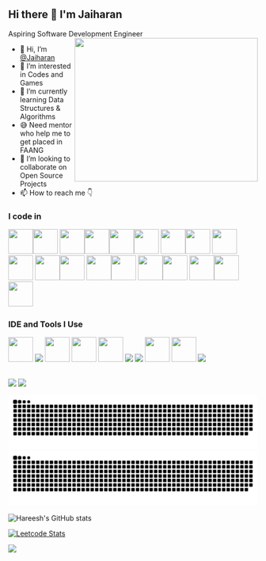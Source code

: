 ## Hi there 👋 I'm Jaiharan

Aspiring Software Development Engineer
<img align="right" width="370" height="290" src="https://github.com/Jaiharan/Jaiharan/assets/136414923/1ae0d703-b059-4a2e-91b3-35e98a81b18b">
- 👋 Hi, I’m [@Jaiharan](https://jaiharan.github.io/)
- 👀 I’m interested in Codes and Games
- 🌱 I’m currently learning Data Structures & Algorithms
- 😅 Need mentor who help me to get placed in FAANG
- 💞️ I’m looking to collaborate on Open Source Projects
- 📫 How to reach me 👇


### I code in
<img height="50" width="50" src="https://img.icons8.com/?size=100&id=40669&format=png&color=000000" /><img height="50" width="50" src="https://img.icons8.com/?size=100&id=13679&format=png&color=000000" />
<img height="50" width="50" src="https://img.icons8.com/?size=100&id=v8RpPQUwv0N8&format=png&color=000000" /><img height="50" width="50" src="https://img.icons8.com/?size=100&id=21278&format=png&color=000000" /><img height="50" width="50" src="https://img.icons8.com/?size=100&id=108784&format=png&color=000000" /><img height="50" width="50" src="https://img.icons8.com/?size=100&id=uJM6fQYqDaZK&format=png&color=000000" />
<img height="50" width="50" src="https://img.icons8.com/?size=100&id=13441&format=png&color=000000" /><img height="50" width="50" src="https://img.icons8.com/?size=100&id=9nLaR5KFGjN0&format=png&color=000000" />
<img height="50" width="50" src="https://img.icons8.com/?size=100&id=bosfpvRzNOG8&format=png&color=000000" /><img height="50" width="50" src="https://img.icons8.com/?size=100&id=123603&format=png&color=000000" />
<img height="50" width="50" src="https://img.icons8.com/?size=100&id=54087&format=png&color=000000" /><img height="50" width="50" src="https://img.icons8.com/?size=100&id=PZQVBAxaueDJ&format=png&color=000000" />
<img height="50" width="50" src="https://img.icons8.com/?size=100&id=4PiNHtUJVbLs&format=png&color=000000" /><img height="50" width="50" src="https://img.icons8.com/?size=100&id=62452&format=png&color=000000" />
<img height="50" width="50" src="https://img.icons8.com/?size=100&id=33039&format=png&color=000000" /><img height="50" width="50" src="https://img.icons8.com/?size=100&id=13682&format=png&color=000000" />
<img height="50" width="50" src="https://img.icons8.com/?size=100&id=90519&format=png&color=000000" /><img height="50" width="50" src="https://img.icons8.com/?size=100&id=H1KbyT4SuFDe&format=png&color=000000" />
<img height="50" width="50" src="https://img.icons8.com/?size=100&id=24895&format=png&color=000000" />

### IDE and Tools I Use
<img height="50" width="50" src="https://img.icons8.com/color/48/000000/visual-studio-code-2019.png"/> <img height="50" src="https://img.icons8.com/?size=100&id=61466&format=png&color=000000"/> <img height="50" width="50" src="https://img.icons8.com/color/48/000000/pycharm.png"/> <img height="50" width="50" src="https://img.icons8.com/color/50/000000/git.png"/> <img height="50" width="50" src="https://img.icons8.com/?size=100&id=uA8wS3ocqih0&format=png&color=000000"/> <img height="50" src="https://img.icons8.com/officel/480/null/java-eclipse.png"/> <img height="50" src="https://img.icons8.com/color/480/null/notion--v1.png" /> <img height="50" width="50" src="https://img.icons8.com/doodle/48/000000/adobe-photoshop.png"/> <img height="50" width="50" src="https://img.icons8.com/color/48/000000/figma--v1.png"/>  <img height="50" src="https://img.shields.io/badge/Netlify-00C7B7?style=for-the-badge&logo=netlify&logoColor=white"/> 




  <br /> [<img src="https://img.shields.io/badge/Twitter-1DA1F2?style=for-the-badge&logo=twitter&logoColor=white" />](https://twitter.com/Jaiharan_725) [<img src="https://img.shields.io/badge/LinkedIn-0077B5?style=for-the-badge&logo=linkedin&logoColor=white" />](https://www.linkedin.com/in/jaiharan-s/)
  <br />

![github contribution grid snake animation](https://raw.githubusercontent.com/Jaiharan/Jaiharan/output/github-contribution-grid-snake-dark.svg#gh-dark-mode-only)
![github contribution grid snake animation](https://raw.githubusercontent.com/Jaiharan/Jaiharan/output/github-contribution-grid-snake.svg#gh-light-mode-only)

![Hareesh's GitHub stats](https://github-readme-stats.vercel.app/api?username=Jaiharan&theme=dark&show_icons=true&&hide=issues,contribs)

[![Leetcode Stats](https://leetcard.jacoblin.cool/Jaiharan_S?ext=contest&theme=dark)](https://leetcode.com/Jaiharan_S)

![](https://komarev.com/ghpvc/?username=Jaiharan)
<!---
Jaiharan/Jaiharan is a ✨ special ✨ repository because its `README.md` (this file) appears on your GitHub profile.
You can click the Preview link to take a look at your changes.
--->
